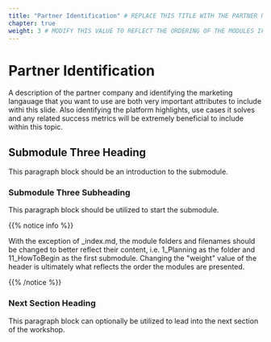 ```yaml
---
title: "Partner Identification" # REPLACE THIS TITLE WITH THE PARTNER NAME
chapter: true
weight: 3 # MODIFY THIS VALUE TO REFLECT THE ORDERING OF THE MODULES IF APPLICABLE
---
```


# Partner Identification <!-- MODIFY THIS HEADING WITH THE PARTNER NAME -->
A description of the partner company and identifying the marketing langauage that you want to use are both very important attributes to include withi this slide. Also identifying the platform highlights, use cases it solves and any related success metrics will be extremely beneficial to include within this topic. 

## Submodule Three Heading <!-- MODIFY THIS SUBHEADING -->

This paragraph block should be an introduction to the submodule.

### Submodule Three Subheading <!-- MODIFY THIS SUBHEADING -->
This paragraph block should be utilized to start the submodule. <br>

{{% notice info %}}
<p style='text-align: left;'>
With the exception of _index.md, the module folders and filenames should be changed to better reflect their content, i.e. 1_Planning as the folder and 11_HowToBegin as the first submodule. Changing the "weight" value of the header is ultimately what reflects the order the modules are presented.
</p>
{{% /notice %}}

### Next Section Heading <!-- MODIFY THIS HEADING -->
This paragraph block can optionally be utilized to lead into the next section of the workshop.